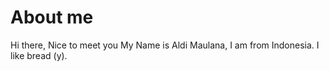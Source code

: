 # About me
Hi there, Nice to meet you
My Name is Aldi Maulana, I am from Indonesia. I like bread (y).
